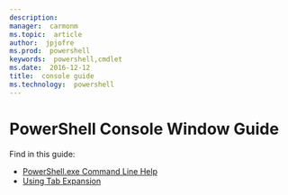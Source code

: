 ```yaml
---
description:  
manager:  carmonm
ms.topic:  article
author:  jpjofre
ms.prod:  powershell
keywords:  powershell,cmdlet
ms.date:  2016-12-12
title:  console guide
ms.technology:  powershell
---
```



#  PowerShell Console Window Guide

Find in this guide:
-  [PowerShell.exe Command Line Help](console/PowerShell.exe-Command-Line-Help.md)
-  [Using Tab Expansion](console/Using-Tab-Expansion.md)

